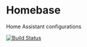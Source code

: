 # Homebase
Home Assistant configurations

[![Build Status](https://app.travis-ci.com/D1ang/Homebase.svg?branch=main)](https://app.travis-ci.com/D1ang/Homebase)
